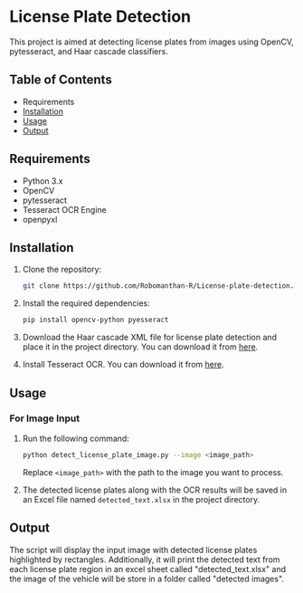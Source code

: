 # License Plate Detection

This project is aimed at detecting license plates from images using OpenCV, pytesseract, and Haar cascade classifiers.

## Table of Contents

- Requirements
- [Installation](#installation)
- [Usage](#usage)
- [Output](#output)

## Requirements

- Python 3.x
- OpenCV
- pytesseract
- Tesseract OCR Engine
- openpyxl
  
## Installation

1. Clone the repository:

   ```bash
   git clone https://github.com/Robomanthan-R/License-plate-detection.git
   ```

2. Install the required dependencies:

   ```bash
   pip install opencv-python pyesseract
   ```

3. Download the Haar cascade XML file for license plate detection and place it in the project directory. You can download it from [here](https://github.com/opencv/opencv/tree/master/data/haarcascades).

4. Install Tesseract OCR. You can download it from [here](https://github.com/tesseract-ocr/tesseract).

## Usage

### For Image Input

1. Run the following command:

   ```bash
   python detect_license_plate_image.py --image <image_path>
   ```

   Replace `<image_path>` with the path to the image you want to process.

2. The detected license plates along with the OCR results will be saved in an Excel file named `detected_text.xlsx` in the project directory.

## Output

The script will display the input image with detected license plates highlighted by rectangles. Additionally, it will print the detected text from each license plate region in an excel sheet called "detected_text.xlsx" and the image of the vehicle will be store in a folder called "detected images".

